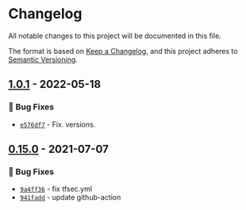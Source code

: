 # Changelog
All notable changes to this project will be documented in this file.

The format is based on [Keep a Changelog](https://keepachangelog.com/en/1.0.0/),
and this project adheres to [Semantic Versioning](https://semver.org/spec/v2.0.0.html).

## [1.0.1] - 2022-05-18
### :bug: Bug Fixes
- [`e576df7`](https://github.com/clouddrove/terraform-aws-eventbridge/commit/e576df787ea59aa3e98a4ff363c079e5ca5f65fc) - Fix. versions.

## [0.15.0] - 2021-07-07
### :bug: Bug Fixes
- [`9a4ff36`](https://github.com/clouddrove/terraform-aws-eventbridge/commit/9a4ff3670466491f0aac838f569ba243afb91e7b) - fix tfsec.yml
- [`941fadd`](https://github.com/clouddrove/terraform-aws-eventbridge/commit/941fadd9e1c0f91b2b9a507c86a20d80a469c11a) - update github-action


[0.15.0]: https://github.com/clouddrove/terraform-aws-eventbridge/compare/0.15.0...master
[1.0.1]: https://github.com/clouddrove/terraform-aws-eventbridge/compare/1.0.1...master
